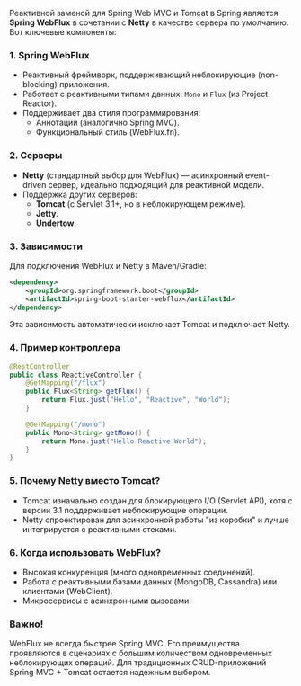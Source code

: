 Реактивной заменой для Spring Web MVC и Tomcat в Spring является **Spring WebFlux** в сочетании с **Netty** в качестве сервера по умолчанию. Вот ключевые компоненты:

### 1. **Spring WebFlux**
- Реактивный фреймворк, поддерживающий неблокирующие (non-blocking) приложения.
- Работает с реактивными типами данных: `Mono` и `Flux` (из Project Reactor).
- Поддерживает два стиля программирования:
    - Аннотации (аналогично Spring MVC).
    - Функциональный стиль (WebFlux.fn).

### 2. **Серверы**
- **Netty** (стандартный выбор для WebFlux) — асинхронный event-driven сервер, идеально подходящий для реактивной модели.
- Поддержка других серверов:
    - **Tomcat** (с Servlet 3.1+, но в неблокирующем режиме).
    - **Jetty**.
    - **Undertow**.

### 3. **Зависимости**
Для подключения WebFlux и Netty в Maven/Gradle:
   ```xml
   <dependency>
       <groupId>org.springframework.boot</groupId>
       <artifactId>spring-boot-starter-webflux</artifactId>
   </dependency>
   ```
Эта зависимость автоматически исключает Tomcat и подключает Netty.

### 4. **Пример контроллера**
   ```java
   @RestController
   public class ReactiveController {
       @GetMapping("/flux")
       public Flux<String> getFlux() {
           return Flux.just("Hello", "Reactive", "World");
       }

       @GetMapping("/mono")
       public Mono<String> getMono() {
           return Mono.just("Hello Reactive World");
       }
   }
   ```

### 5. **Почему Netty вместо Tomcat?**
- Tomcat изначально создан для блокирующего I/O (Servlet API), хотя с версии 3.1 поддерживает неблокирующие операции.
- Netty спроектирован для асинхронной работы "из коробки" и лучше интегрируется с реактивными стеками.

### 6. **Когда использовать WebFlux?**
- Высокая конкуренция (много одновременных соединений).
- Работа с реактивными базами данных (MongoDB, Cassandra) или клиентами (WebClient).
- Микросервисы с асинхронными вызовами.

### Важно!
WebFlux не всегда быстрее Spring MVC. Его преимущества проявляются в сценариях с большим количеством одновременных неблокирующих операций. Для традиционных CRUD-приложений Spring MVC + Tomcat остается надежным выбором.